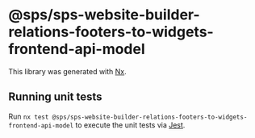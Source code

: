 # @sps/sps-website-builder-relations-footers-to-widgets-frontend-api-model

This library was generated with [Nx](https://nx.dev).

## Running unit tests

Run `nx test @sps/sps-website-builder-relations-footers-to-widgets-frontend-api-model` to execute the unit tests via [Jest](https://jestjs.io).
